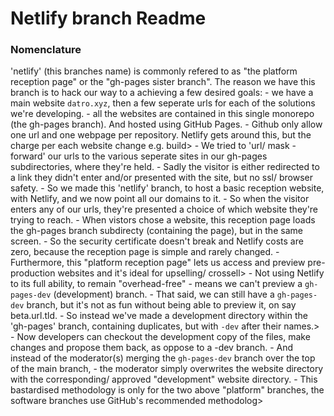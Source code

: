 # Netlify branch Readme


### Nomenclature
'netlify' (this branches name) is commonly refered to as "the platform reception page" or the "gh-pages sister branch". 
    The reason we have this branch is to hack our way to a achieving a few desired goals:
    - we have a main website `datro.xyz`, then a few seperate urls for each of the solutions we're developing.
    - all the websites are contained in this single monorepo (the gh-pages branch). And hosted using GitHub Pages.
    - Github only allow one url and one webpage per repository. Netlify gets around this, but the charge per each website change e.g. build>
    - We tried to 'url/ mask -forward' our urls to the various seperate sites in our gh-pages subdirectories, where they're held.
    - Sadly the visitor is either redirected to a link they didn't enter and/or presented with the site, but no ssl/ browser safety.
    - So we made this 'netlify' branch, to host a basic reception website, with Netlify, and we now point all our domains to it.
    - So when the visitor enters any of our urls, they're presented a choice of which website they're trying to reach.
    - When vistors chose a website, this reception page loads the gh-pages branch subdirecty (containing the page), but in the same screen.
    - So the security certificate doesn't break and Netlify costs are zero, because the reception page is simple and rarely changed.
    - Furthermore, this "platform reception page" lets us access and preview pre-production websites and it's ideal for upselling/ crossell>
    - Not using Netlify to its full ability, to remain "overhead-free" - means we can't preview a `gh-pages-dev` (development) branch.
    - That said, we can still have a `gh-pages-dev` branch, but it's not as fun without being able to preview it, on say beta.url.tld.
    - So instead we've made a development directory within the 'gh-pages' branch, containing duplicates, but with `-dev` after their names.>
    - Now developers can checkout the development copy of the files, make changes and propose them back, as oppose to a -dev branch.
    - And instead of the moderator(s) merging the `gh-pages-dev` branch over the top of the main branch,
    - the moderator simply overwrites the website directory with the corresponding/ approved "development" website directory.
    - This bastardised methodology is only for the two above "platform" branches, the software branches use GitHub's recommended methodolog>




